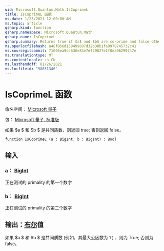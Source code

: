 ```yaml
---
uid: Microsoft.Quantum.Math.IsCoprimeL
title: IsCoprimeL 函数
ms.date: 1/23/2021 12:00:00 AM
ms.topic: article
qsharp.kind: function
qsharp.namespace: Microsoft.Quantum.Math
qsharp.name: IsCoprimeL
qsharp.summary: Returns true if $a$ and $b$ are co-prime and false otherwise.
ms.openlocfilehash: a48f056d138499607d32b38b1fa0970745732c41
ms.sourcegitcommit: 71605ea9cc630e84e7ef29027e1f0ea06299747e
ms.translationtype: MT
ms.contentlocale: zh-CN
ms.lasthandoff: 01/26/2021
ms.locfileid: "98851346"
---
```

# <a name="iscoprimel-function"></a>IsCoprimeL 函数

命名空间： [Microsoft 量子](xref:Microsoft.Quantum.Math)

包： [Microsoft 量子. 标准版](https://nuget.org/packages/Microsoft.Quantum.Standard)


如果 $a $ 和 $b $ 是共同质数，则返回 true; 否则返回 false。

```qsharp
function IsCoprimeL (a : BigInt, b : BigInt) : Bool
```


## <a name="input"></a>输入

### <a name="a--bigint"></a>a： [BigInt](xref:microsoft.quantum.lang-ref.bigint)

正在测试的 primality 的第一个数字


### <a name="b--bigint"></a>b： [BigInt](xref:microsoft.quantum.lang-ref.bigint)

正在测试的 primality 的第二个数字



## <a name="output--bool"></a>输出：[布尔](xref:microsoft.quantum.lang-ref.bool)值

如果 $a $ 和 $b $ 是共同质数 (例如，其最大公因数为 1 ) ，则为 True; 否则为 false。